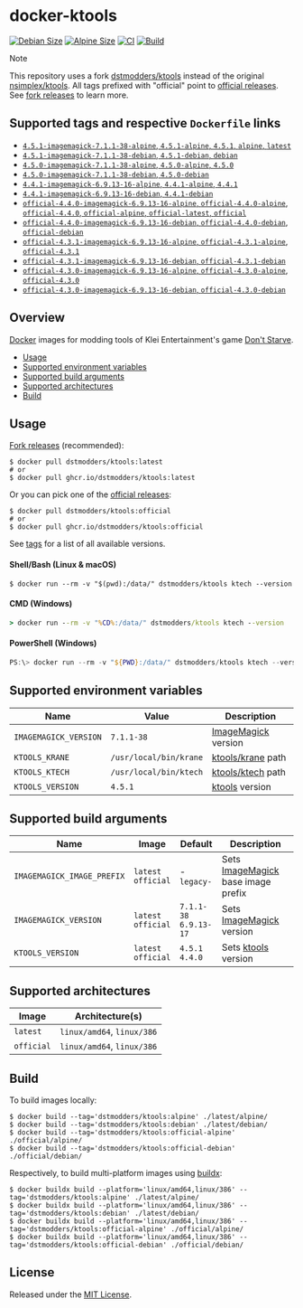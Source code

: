 # docker-ktools

[![Debian Size]](https://hub.docker.com/r/dstmodders/ktools)
[![Alpine Size]](https://hub.docker.com/r/dstmodders/ktools)
[![CI]](https://github.com/dstmodders/docker-ktools/actions/workflows/ci.yml)
[![Build]](https://github.com/dstmodders/docker-ktools/actions/workflows/build.yml)

> [!NOTE]
> This repository uses a fork [dstmodders/ktools] instead of the original
> [nsimplex/ktools]. All tags prefixed with "official" point to
> [official releases]. See [fork releases] to learn more.

## Supported tags and respective `Dockerfile` links

- [`4.5.1-imagemagick-7.1.1-38-alpine`, `4.5.1-alpine`, `4.5.1`, `alpine`, `latest`](https://github.com/dstmodders/docker-ktools/blob/78435fdf714279a5c185d3bc45f305d074afdc12/latest/alpine/Dockerfile)
- [`4.5.1-imagemagick-7.1.1-38-debian`, `4.5.1-debian`, `debian`](https://github.com/dstmodders/docker-ktools/blob/78435fdf714279a5c185d3bc45f305d074afdc12/latest/debian/Dockerfile)
- [`4.5.0-imagemagick-7.1.1-38-alpine`, `4.5.0-alpine`, `4.5.0`](https://github.com/dstmodders/docker-ktools/blob/78435fdf714279a5c185d3bc45f305d074afdc12/latest/alpine/Dockerfile)
- [`4.5.0-imagemagick-7.1.1-38-debian`, `4.5.0-debian`](https://github.com/dstmodders/docker-ktools/blob/78435fdf714279a5c185d3bc45f305d074afdc12/latest/debian/Dockerfile)
- [`4.4.1-imagemagick-6.9.13-16-alpine`, `4.4.1-alpine`, `4.4.1`](https://github.com/dstmodders/docker-ktools/blob/78435fdf714279a5c185d3bc45f305d074afdc12/latest/alpine/Dockerfile)
- [`4.4.1-imagemagick-6.9.13-16-debian`, `4.4.1-debian`](https://github.com/dstmodders/docker-ktools/blob/78435fdf714279a5c185d3bc45f305d074afdc12/latest/debian/Dockerfile)
- [`official-4.4.0-imagemagick-6.9.13-16-alpine`, `official-4.4.0-alpine`, `official-4.4.0`, `official-alpine`, `official-latest`, `official`](https://github.com/dstmodders/docker-ktools/blob/78435fdf714279a5c185d3bc45f305d074afdc12/official/alpine/Dockerfile)
- [`official-4.4.0-imagemagick-6.9.13-16-debian`, `official-4.4.0-debian`, `official-debian`](https://github.com/dstmodders/docker-ktools/blob/78435fdf714279a5c185d3bc45f305d074afdc12/official/debian/Dockerfile)
- [`official-4.3.1-imagemagick-6.9.13-16-alpine`, `official-4.3.1-alpine`, `official-4.3.1`](https://github.com/dstmodders/docker-ktools/blob/78435fdf714279a5c185d3bc45f305d074afdc12/official/alpine/Dockerfile)
- [`official-4.3.1-imagemagick-6.9.13-16-debian`, `official-4.3.1-debian`](https://github.com/dstmodders/docker-ktools/blob/78435fdf714279a5c185d3bc45f305d074afdc12/official/debian/Dockerfile)
- [`official-4.3.0-imagemagick-6.9.13-16-alpine`, `official-4.3.0-alpine`, `official-4.3.0`](https://github.com/dstmodders/docker-ktools/blob/78435fdf714279a5c185d3bc45f305d074afdc12/official/alpine/Dockerfile)
- [`official-4.3.0-imagemagick-6.9.13-16-debian`, `official-4.3.0-debian`](https://github.com/dstmodders/docker-ktools/blob/78435fdf714279a5c185d3bc45f305d074afdc12/official/debian/Dockerfile)

## Overview

[Docker] images for modding tools of Klei Entertainment's game [Don't Starve].

- [Usage](#usage)
- [Supported environment variables](#supported-environment-variables)
- [Supported build arguments](#supported-build-arguments)
- [Supported architectures](#supported-architectures)
- [Build](#build)

## Usage

[Fork releases] (recommended):

```shell
$ docker pull dstmodders/ktools:latest
# or
$ docker pull ghcr.io/dstmodders/ktools:latest
```

Or you can pick one of the [official releases]:

```shell
$ docker pull dstmodders/ktools:official
# or
$ docker pull ghcr.io/dstmodders/ktools:official
```

See [tags] for a list of all available versions.

#### Shell/Bash (Linux & macOS)

```shell
$ docker run --rm -v "$(pwd):/data/" dstmodders/ktools ktech --version
```

#### CMD (Windows)

```cmd
> docker run --rm -v "%CD%:/data/" dstmodders/ktools ktech --version
```

#### PowerShell (Windows)

```powershell
PS:\> docker run --rm -v "${PWD}:/data/" dstmodders/ktools ktech --version
```

## Supported environment variables

| Name                  | Value                  | Description           |
| --------------------- | ---------------------- | --------------------- |
| `IMAGEMAGICK_VERSION` | `7.1.1-38`             | [ImageMagick] version |
| `KTOOLS_KRANE`        | `/usr/local/bin/krane` | [ktools/krane] path   |
| `KTOOLS_KTECH`        | `/usr/local/bin/ktech` | [ktools/ktech] path   |
| `KTOOLS_VERSION`      | `4.5.1`                | [ktools] version      |

## Supported build arguments

| Name                       | Image                    | Default                     | Description                          |
| -------------------------- | ------------------------ | --------------------------- | ------------------------------------ |
| `IMAGEMAGICK_IMAGE_PREFIX` | `latest`<br />`official` | -<br />`legacy-`            | Sets [ImageMagick] base image prefix |
| `IMAGEMAGICK_VERSION`      | `latest`<br />`official` | `7.1.1-38`<br />`6.9.13-17` | Sets [ImageMagick] version           |
| `KTOOLS_VERSION`           | `latest`<br />`official` | `4.5.1`<br />`4.4.0`        | Sets [ktools] version                |

## Supported architectures

| Image      | Architecture(s)            |
| ---------- | -------------------------- |
| `latest`   | `linux/amd64`, `linux/386` |
| `official` | `linux/amd64`, `linux/386` |

## Build

To build images locally:

```shell
$ docker build --tag='dstmodders/ktools:alpine' ./latest/alpine/
$ docker build --tag='dstmodders/ktools:debian' ./latest/debian/
$ docker build --tag='dstmodders/ktools:official-alpine' ./official/alpine/
$ docker build --tag='dstmodders/ktools:official-debian' ./official/debian/
```

Respectively, to build multi-platform images using [buildx]:

```shell
$ docker buildx build --platform='linux/amd64,linux/386' --tag='dstmodders/ktools:alpine' ./latest/alpine/
$ docker buildx build --platform='linux/amd64,linux/386' --tag='dstmodders/ktools:debian' ./latest/debian/
$ docker buildx build --platform='linux/amd64,linux/386' --tag='dstmodders/ktools:official-alpine' ./official/alpine/
$ docker buildx build --platform='linux/amd64,linux/386' --tag='dstmodders/ktools:official-debian' ./official/debian/
```

## License

Released under the [MIT License](https://opensource.org/licenses/MIT).

[alpine size]: https://img.shields.io/docker/image-size/dstmodders/ktools/alpine?label=alpine%20size&logo=docker
[build]: https://img.shields.io/github/actions/workflow/status/dstmodders/docker-ktools/build.yml?branch=main&label=build&logo=github
[buildx]: https://github.com/docker/buildx
[ci]: https://img.shields.io/github/actions/workflow/status/dstmodders/docker-ktools/ci.yml?branch=main&label=ci&logo=github
[debian size]: https://img.shields.io/docker/image-size/dstmodders/ktools/debian?label=debian%20size&logo=docker
[docker]: https://www.docker.com/
[don't starve]: https://www.klei.com/games/dont-starve
[dstmodders/ktools]: https://github.com/dstmodders/ktools
[fork releases]: https://github.com/dstmodders/ktools/releases
[imagemagick]: https://imagemagick.org/index.php
[ktools/krane]: https://github.com/dstmodders/ktools?tab=readme-ov-file#krane
[ktools/ktech]: https://github.com/dstmodders/ktools?tab=readme-ov-file#ktech
[ktools]: https://github.com/dstmodders/ktools
[nsimplex/ktools]: https://github.com/nsimplex/ktools
[official releases]: https://github.com/nsimplex/ktools/releases
[tags]: https://hub.docker.com/r/dstmodders/ktools/tags
